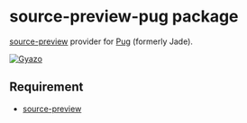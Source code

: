 # source-preview-pug package

[source-preview](https://atom.io/packages/source-preview) provider for [Pug](https://github.com/pugjs/pug) (formerly Jade).

[![Gyazo](http://i.gyazo.com/e9be65838fad5d98f930f2f23acdf588.gif)](http://gyazo.com/e9be65838fad5d98f930f2f23acdf588)

## Requirement

* [source-preview](https://atom.io/packages/source-preview)
